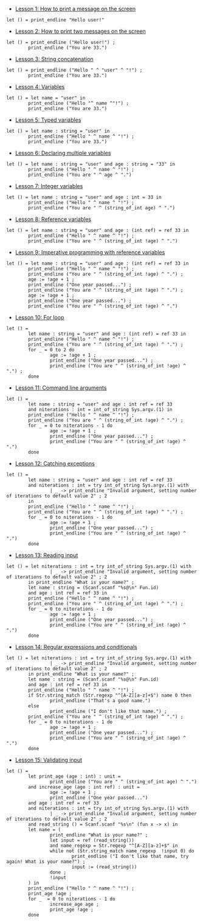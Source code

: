 
* [Lesson 1: How to print a message on the screen](6c9383c6108f8438c47e5841cea595c2)
```
let () = print_endline "Hello user!"
```
* [Lesson 2: How to print two messages on the screen](00c8a6999f45bbcec57cf9b0777d5af2)
```
let () = print_endline ("Hello user!") ;
        print_endline ("You are 33.")
```
* [Lesson 3: String concatenation](659aa91d17d178fcd85efa66c1cb5bd5)
```
let () = print_endline ("Hello " ^ "user" ^ "!") ;
        print_endline ("You are 33.")
```
* [Lesson 4: Variables](a39d458217b4b440b7566d92b190bfb7)
```
let () = let name = "user" in
        print_endline ("Hello "^ name ^"!") ;
        print_endline ("You are 33.")
```
* [Lesson 5: Typed variables](8fc2679761cbdef8829dcafbed937491)
```
let () = let name : string = "user" in
        print_endline ("Hello " ^ name ^ "!") ;
        print_endline ("You are 33.")
```
* [Lesson 6: Declaring multiple variables](500aa18fcbf6744600aa02fe13e74357)
```
let () = let name : string = "user" and age : string = "33" in
        print_endline ("Hello " ^ name ^ "!") ;
        print_endline ("You are " ^ age ^ ".")
```
* [Lesson 7: Integer variables](97da4a0e1e41406c38d3683e962f4e75)
```
let () = let name : string = "user" and age : int = 33 in
        print_endline ("Hello " ^ name ^ "!") ;
        print_endline ("You are " ^ (string_of_int age) ^ ".")
```
* [Lesson 8: Reference variables](f9092254c0124cd6546206095344c782)
```
let () = let name : string = "user" and age : (int ref) = ref 33 in
        print_endline ("Hello " ^ name ^ "!") ;
        print_endline ("You are " ^ (string_of_int !age) ^ ".")
```
* [Lesson 9: Imperative programming with reference variables](fe4c554998d47759827a7c4895b197a5)
```
let () = let name : string = "user" and age : (int ref) = ref 33 in
        print_endline ("Hello " ^ name ^ "!") ;
        print_endline ("You are " ^ (string_of_int !age) ^ ".") ;
        age := !age + 1 ;
        print_endline ("One year passed...") ;
        print_endline ("You are " ^ (string_of_int !age) ^ ".") ;
        age := !age + 1 ;
        print_endline ("One year passed...") ;
        print_endline ("You are " ^ (string_of_int !age) ^ ".")
```
* [Lesson 10: For loop](45c459dca8314d9926338244c9690c77)
```
let () =
        let name : string = "user" and age : (int ref) = ref 33 in
        print_endline ("Hello " ^ name ^ "!") ;
        print_endline ("You are " ^ (string_of_int !age) ^ ".") ;
        for _ = 0 to 2 do
                age := !age + 1 ;
                print_endline ("One year passed...") ;
                print_endline ("You are " ^ (string_of_int !age) ^ ".") ;
        done
```
* [Lesson 11: Command line arguments](7304045fd49c0d9543307b3a49a0432e)
```
let () =
        let name : string = "user" and age : int ref = ref 33
        and niterations : int = int_of_string Sys.argv.(1) in
        print_endline ("Hello " ^ name ^ "!") ;
        print_endline ("You are " ^ (string_of_int !age) ^ ".") ;
        for _ = 0 to niterations - 1 do
                age := !age + 1 ;
                print_endline ("One year passed...") ;
                print_endline ("You are " ^ (string_of_int !age) ^ ".")
        done
```
* [Lesson 12: Catching exceptions](ed5be84f91591317bea45b1aa5f727e4)
```
let () =
        let name : string = "user" and age : int ref = ref 33
        and niterations : int = try int_of_string Sys.argv.(1) with
                | _ -> print_endline "Invalid argument, setting number of iterations to default value 2" ; 2
        in
        print_endline ("Hello " ^ name ^ "!") ;
        print_endline ("You are " ^ (string_of_int !age) ^ ".") ;
        for _ = 0 to niterations - 1 do
                age := !age + 1 ;
                print_endline ("One year passed...") ;
                print_endline ("You are " ^ (string_of_int !age) ^ ".")
        done
```
* [Lesson 13: Reading input](70f8b5317029bfd55d5deb10d3c8228a)
```
let () = let niterations : int = try int_of_string Sys.argv.(1) with
                | _ -> print_endline "Invalid argument, setting number of iterations to default value 2" ; 2
        in print_endline "What is your name?" ;
        let name : string = (Scanf.scanf "%s@\n" Fun.id)
        and age : int ref = ref 33 in
        print_endline ("Hello " ^ name ^ "!") ;
        print_endline ("You are " ^ (string_of_int !age) ^ ".") ;
        for _ = 0 to niterations - 1 do
                age := !age + 1 ;
                print_endline ("One year passed...") ;
                print_endline ("You are " ^ (string_of_int !age) ^ ".")
        done
```
* [Lesson 14: Regular expressions and conditionals](74b766983268f36462eb72b7879745ce)
```
let () = let niterations : int = try int_of_string Sys.argv.(1) with
                | _ -> print_endline "Invalid argument, setting number of iterations to default value 2" ; 2
        in print_endline "What is your name?" ;
        let name : string = (Scanf.scanf "%s@\n" Fun.id)
        and age : int ref = ref 33 in
        print_endline ("Hello " ^ name ^ "!") ;
        if Str.string_match (Str.regexp "^[A-Z][a-z]+$") name 0 then
                print_endline ("That's a good name.")
        else
                print_endline ("I don't like that name.") ;
        print_endline ("You are " ^ (string_of_int !age) ^ ".") ;
        for _ = 0 to niterations - 1 do
                age := !age + 1 ;
                print_endline ("One year passed...") ;
                print_endline ("You are " ^ (string_of_int !age) ^ ".")
        done
```
* [Lesson 15: Validating input](f9c8c7ad2717ceaf9a9b42e5139f4316)
```
let () =
        let print_age (age : int) : unit =
                print_endline ("You are " ^ (string_of_int age) ^ ".")
        and increase_age (age : int ref) : unit = 
                age := !age + 1 ;
                print_endline ("One year passed...")
        and age : int ref = ref 33
        and niterations : int = try int_of_string Sys.argv.(1) with
                | _ -> print_endline "Invalid argument, setting number of iterations to default value 2" ; 2
        and read_string () = Scanf.scanf "%s\n" (fun x -> x) in
        let name = (
                print_endline "What is your name?" ;
                let input = ref (read_string())
                and name_regexp = Str.regexp "^[A-Z][a-z]+$" in
                while not (Str.string_match name_regexp  !input 0) do
                        print_endline ("I don't like that name, try again! What is your name?") ;
                        input := (read_string())
                done ;
                !input
        ) in
        print_endline ("Hello " ^ name ^ "!") ;
        print_age !age ;
        for _  = 0 to niterations - 1 do
                increase_age age ;
                print_age !age ;
        done
```
